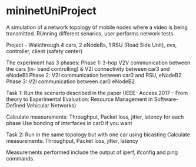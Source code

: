 # mininetUniProject
A simulation of a network topology of mobile nodes where a video is being transmitted. RUnning different senarios, user performs network tests.

Project - Walkthrough
    4 cars, 2 eNodeBs, 1 RSU (Road Side Unit), ovs, controller,
client (safety center)

The experiment has 3 phases:
    Phase 1: 3-hop V2V communication between the cars (in-
band controlling) & V2I connectivity between car3 and
eNodeB1
    Phase 2: V2I communication between car0 and RSU, eNodeB2
    Phase 3: V2I communication between car0 eNodeB2

   Task 1: Run the scenario described in the paper (IEEE-
Access 2017 – From theory to Experimental Evaluation:
Resource Management in Software-Defined Vehicular
Networks)

   Calculate measurements: Throughput, Packet loss, jitter,
latency for each phase
    Use bonding of interfaces in car0 if you want
    
   Task 2: Run in the same topology but with one car using
bicasting
    Calculate measurements: Throughput, Packet loss, jitter,
latency

Measurements performed include the output of iperf, ifconfig and ping commands.

